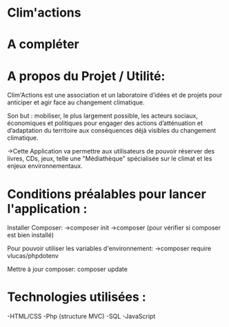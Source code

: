 # Clim'actions

# A compléter

# A propos du Projet / Utilité:
Clim'Actions est une association et un laboratoire d’idées et de projets pour anticiper et agir face au changement climatique.

Son but : mobiliser, le plus largement possible, les acteurs sociaux, économiques et politiques  pour engager des actions  d’atténuation et d’adaptation du  territoire aux conséquences déjà visibles du changement climatique.

->Cette Application va permettre aux utilisateurs de pouvoir réserver des livres, CDs, jeux, telle une "Médiathèque" spécialisée sur le climat et les enjeux environnementaux.

# Conditions préalables pour lancer l'application :
Installer Composer:
->composer init
->composer (pour vérifier si composer est bien installé)

Pour pouvoir utiliser les variables d'environnement:
->composer require vlucas/phpdotenv

Mettre à jour composer:
composer update


# Technologies utilisées :
-HTML/CSS
-Php (structure MVC)
-SQL
-JavaScript




